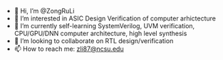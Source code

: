 - 👋 Hi, I’m @ZongRuLi
- 👀 I’m interested in ASIC Design Verification of computer arhictecture
- 🌱 I’m currently self-learning SystemVerilog, UVM verification, CPU/GPU/DNN computer architecture, high level synthesis
- 💞️ I’m looking to collaborate on RTL design/verification
- 📫 How to reach me: zli87@ncsu.edu

<!---
ZongRuLi/ZongRuLi is a ✨ special ✨ repository because its `README.md` (this file) appears on your GitHub profile.
You can click the Preview link to take a look at your changes.
--->
